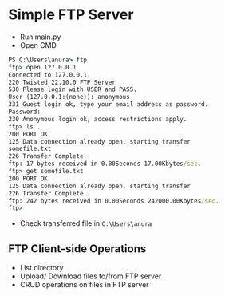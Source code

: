 # Simple FTP Server

- Run main.py
- Open CMD

```cmd
PS C:\Users\anura> ftp
ftp> open 127.0.0.1
Connected to 127.0.0.1.
220 Twisted 22.10.0 FTP Server
530 Please login with USER and PASS.
User (127.0.0.1:(none)): anonymous
331 Guest login ok, type your email address as password.
Password:
230 Anonymous login ok, access restrictions apply.
ftp> ls .
200 PORT OK
125 Data connection already open, starting transfer
somefile.txt
226 Transfer Complete.
ftp: 17 bytes received in 0.00Seconds 17.00Kbytes/sec.
ftp> get somefile.txt
200 PORT OK
125 Data connection already open, starting transfer
226 Transfer Complete.
ftp: 242 bytes received in 0.00Seconds 242000.00Kbytes/sec.
ftp>
```

- Check transferred file in ```C:\Users\anura```


## FTP Client-side Operations

- List directory
- Upload/ Download files to/from FTP server
- CRUD operations on files in FTP server
